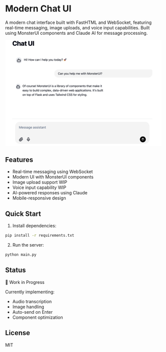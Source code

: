 # Modern Chat UI

A modern chat interface built with FastHTML and WebSocket, featuring real-time messaging, image uploads, and voice input capabilities. Built using MonsterUI components and Claude AI for message processing.

![Chat Interface Demo](demo.png)

## Features

- Real-time messaging using WebSocket
- Modern UI with MonsterUI components
- Image upload support WIP
- Voice input capability WIP
- AI-powered responses using Claude
- Mobile-responsive design

## Quick Start

1. Install dependencies:
```bash
pip install -r requirements.txt
```

2. Run the server:
```bash
python main.py
```


## Status

🚧 Work in Progress

Currently implementing:
- Audio transcription
- Image handling
- Auto-send on Enter
- Component optimization

## License

MIT